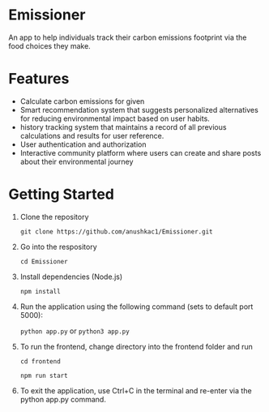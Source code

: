 # Emissioner
An app to help individuals track their carbon emissions footprint via the food choices they make. 

# Features

* Calculate carbon emissions for given 
* Smart recommendation system that suggests personalized alternatives for reducing environmental impact based on user habits.
* history tracking system that maintains a record of all previous calculations and results for user reference. 
* User authentication and authorization
* Interactive community platform where users can create and share posts about their environmental journey


# Getting Started
1. Clone the repository
   
   ```git clone https://github.com/anushkac1/Emissioner.git```
2. Go into the respository

   ```cd Emissioner```
3. Install dependencies (Node.js)

   ```npm install```

4. Run the application using the following command (sets to default port 5000):
   
   ```python app.py``` or ```python3 app.py```
5. To run the frontend, change directory into the frontend folder and run

   ```cd frontend```
   
   ```npm run start```

5. To exit the application, use Ctrl+C in the terminal and re-enter via the python app.py command.

